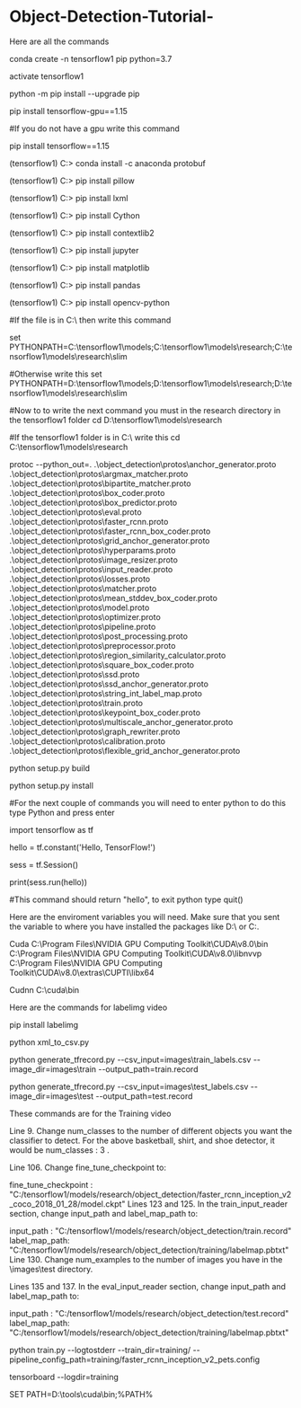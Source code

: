 # Object-Detection-Tutorial-
Here are all the commands 

conda create -n tensorflow1 pip python=3.7

activate tensorflow1

python -m pip install --upgrade pip

pip install tensorflow-gpu==1.15

#If you do not have a gpu write this command

pip install tensorflow==1.15


(tensorflow1) C:\> conda install -c anaconda protobuf

(tensorflow1) C:\> pip install pillow

(tensorflow1) C:\> pip install lxml

(tensorflow1) C:\> pip install Cython

(tensorflow1) C:\> pip install contextlib2

(tensorflow1) C:\> pip install jupyter

(tensorflow1) C:\> pip install matplotlib

(tensorflow1) C:\> pip install pandas

(tensorflow1) C:\> pip install opencv-python


#If the file is in C:\ then write this command

set PYTHONPATH=C:\tensorflow1\models;C:\tensorflow1\models\research;C:\tensorflow1\models\research\slim

#Otherwise write this
set PYTHONPATH=D:\tensorflow1\models;D:\tensorflow1\models\research;D:\tensorflow1\models\research\slim

#Now to to write the next command you must in the research directory in the tensorflow1 folder
cd D:\tensorflow1\models\research

#If the tensorflow1 folder is in C:\ write this
cd C:\tensorflow1\models\research

protoc --python_out=. .\object_detection\protos\anchor_generator.proto .\object_detection\protos\argmax_matcher.proto .\object_detection\protos\bipartite_matcher.proto .\object_detection\protos\box_coder.proto .\object_detection\protos\box_predictor.proto .\object_detection\protos\eval.proto .\object_detection\protos\faster_rcnn.proto .\object_detection\protos\faster_rcnn_box_coder.proto .\object_detection\protos\grid_anchor_generator.proto .\object_detection\protos\hyperparams.proto .\object_detection\protos\image_resizer.proto .\object_detection\protos\input_reader.proto .\object_detection\protos\losses.proto .\object_detection\protos\matcher.proto .\object_detection\protos\mean_stddev_box_coder.proto .\object_detection\protos\model.proto .\object_detection\protos\optimizer.proto .\object_detection\protos\pipeline.proto .\object_detection\protos\post_processing.proto .\object_detection\protos\preprocessor.proto .\object_detection\protos\region_similarity_calculator.proto .\object_detection\protos\square_box_coder.proto .\object_detection\protos\ssd.proto .\object_detection\protos\ssd_anchor_generator.proto .\object_detection\protos\string_int_label_map.proto .\object_detection\protos\train.proto .\object_detection\protos\keypoint_box_coder.proto .\object_detection\protos\multiscale_anchor_generator.proto .\object_detection\protos\graph_rewriter.proto .\object_detection\protos\calibration.proto .\object_detection\protos\flexible_grid_anchor_generator.proto

python setup.py build

python setup.py install

#For the next couple of commands you will need to enter python to do this type Python and press enter

import tensorflow as tf

hello = tf.constant('Hello, TensorFlow!')

sess = tf.Session() 

print(sess.run(hello))

#This command should return "hello", to exit python type quit()


Here are the enviroment variables you will need. Make sure that you sent the variable to where you have installed the packages like D:\ or C:\.

Cuda
 C:\Program Files\NVIDIA GPU Computing Toolkit\CUDA\v8.0\bin
 C:\Program Files\NVIDIA GPU Computing Toolkit\CUDA\v8.0\libnvvp
 C:\Program Files\NVIDIA GPU Computing Toolkit\CUDA\v8.0\extras\CUPTI\libx64
 
 Cudnn
 C:\cuda\bin
  
Here are the commands for labelimg video

pip install labelimg

python xml_to_csv.py

python generate_tfrecord.py --csv_input=images\train_labels.csv --image_dir=images\train --output_path=train.record

python generate_tfrecord.py --csv_input=images\test_labels.csv --image_dir=images\test --output_path=test.record




These commands are for the Training video

Line 9. Change num_classes to the number of different objects you want the classifier to detect. For the above basketball, shirt, and shoe detector, it would be num_classes : 3 .

Line 106. Change fine_tune_checkpoint to:

fine_tune_checkpoint : "C:/tensorflow1/models/research/object_detection/faster_rcnn_inception_v2_coco_2018_01_28/model.ckpt"
Lines 123 and 125. In the train_input_reader section, change input_path and label_map_path to:

input_path : "C:/tensorflow1/models/research/object_detection/train.record"
label_map_path: "C:/tensorflow1/models/research/object_detection/training/labelmap.pbtxt"
Line 130. Change num_examples to the number of images you have in the \images\test directory.

Lines 135 and 137. In the eval_input_reader section, change input_path and label_map_path to:

input_path : "C:/tensorflow1/models/research/object_detection/test.record"
label_map_path: "C:/tensorflow1/models/research/object_detection/training/labelmap.pbtxt"


python train.py --logtostderr --train_dir=training/ --pipeline_config_path=training/faster_rcnn_inception_v2_pets.config

tensorboard --logdir=training

SET PATH=D:\tools\cuda\bin;%PATH%
  

